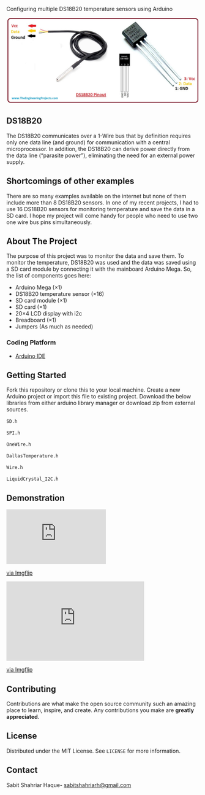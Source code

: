 Configuring multiple DS18B20 temperature sensors using Arduino

![](Assets/DS18B20.jpg)

## DS18B20

The DS18B20 communicates over a 1-Wire bus that by definition requires only one data line (and ground) for communication with a central microprocessor. In addition, the DS18B20 can derive power directly from the data line (“parasite power”), eliminating the need for an external power supply.

## Shortcomings of other examples

There are so many examples available on the internet but none of them include more than 8 DS18B20 sensors. In one of my recent projects, I had to use 16 DS18B20 sensors for monitoring temperature and save the data in a SD card. I hope my project will come handy for people who need to use two one wire bus pins simultaneously.  

<!-- ABOUT THE PROJECT -->
## About The Project

The purpose of this project was to monitor the data and save them. To monitor the temperature, DS18B20 was used and the data was saved using a SD card module by connecting it with the mainboard Arduino Mega. So, the list of components goes here:

* Arduino Mega (×1)
* DS18B20 temperature sensor (×16)
* SD card module (×1)
* SD card  (×1)
* 20×4 LCD display with i2c
* Breadboard (×1)
* Jumpers (As much as needed)

### Coding Platform

* [Arduino IDE](https://www.arduino.cc/en/software) 

<!-- GETTING STARTED -->

## Getting Started

Fork this repository or clone this to your local machine. Create a new Arduino project or import this file to existing project.  Download the below libraries from either arduino library manager or download zip from external sources.

```c+
SD.h
```

```c+
SPI.h
```

```c+
OneWire.h
```

```c+
DallasTemperature.h
```

```c+
Wire.h
```

```c+
LiquidCrystal_I2C.h
```

<!-- USAGE EXAMPLES -->

## Demonstration
<div style="width:260px;max-width:100%;"><div style="height:0;padding-bottom:55%;position:relative;"><iframe width="260" height="143" style="position:absolute;top:0;left:0;width:100%;height:100%;" frameBorder="0" src="https://imgflip.com/embed/5p12wn"></iframe></div><p><a href="https://imgflip.com/gif/5p12wn">via Imgflip</a></p></div>
<div style="width:360px;max-width:100%;"><div style="height:0;padding-bottom:57.5%;position:relative;"><iframe width="360" height="207" style="position:absolute;top:0;left:0;width:100%;height:100%;" frameBorder="0" src="https://imgflip.com/embed/5p1350"></iframe></div><p><a href="https://imgflip.com/gif/5p1350">via Imgflip</a></p></div>


<!-- CONTRIBUTING -->

## Contributing

Contributions are what make the open source community such an amazing place to learn, inspire, and create. Any contributions you make are **greatly appreciated**.



<!-- LICENSE -->
## License

Distributed under the MIT License. See `LICENSE` for more information.



<!-- CONTACT -->

## Contact

Sabit Shahriar Haque-  [sabitshahriarh@gmail.com](mailto:sabitshahriarh@gmail.com)

